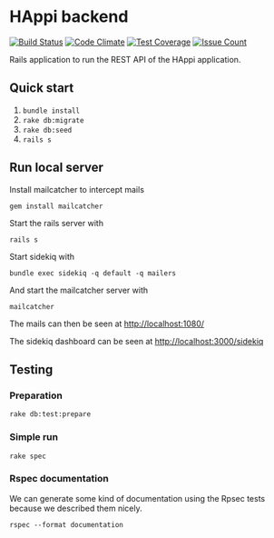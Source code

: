 HAppi backend
=============

[![Build Status](https://travis-ci.org/GeoHealth/HAppi_backend.svg?branch=master)](https://travis-ci.org/GeoHealth/HAppi_backend)
[![Code Climate](https://codeclimate.com/github/GeoHealth/happi_backend/badges/gpa.svg)](https://codeclimate.com/github/GeoHealth/happi_backend)
[![Test Coverage](https://codeclimate.com/github/GeoHealth/happi_backend/badges/coverage.svg)](https://codeclimate.com/github/GeoHealth/happi_backend/coverage)
[![Issue Count](https://codeclimate.com/github/GeoHealth/happi_backend/badges/issue_count.svg)](https://codeclimate.com/github/GeoHealth/happi_backend)

Rails application to run the REST API of the HAppi application.

## Quick start

1. `bundle install`
2. `rake db:migrate`
3. `rake db:seed`
4. `rails s`

## Run local server

Install mailcatcher to intercept mails 

    gem install mailcatcher

Start the rails server with 
    
    rails s
    
Start sidekiq with

    bundle exec sidekiq -q default -q mailers

And start the mailcatcher server with

    mailcatcher

The mails can then be seen at [http://localhost:1080/](http://localhost:1080/)

The sidekiq dashboard can be seen at [http://localhost:3000/sidekiq](http://localhost:3000/sidekiq)

## Testing

### Preparation

    rake db:test:prepare

### Simple run

    rake spec

### Rspec documentation
We can generate some kind of documentation using the Rpsec tests because we described them nicely.

    rspec --format documentation